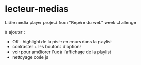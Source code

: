 # lecteur-medias

Little media player project from "Repère du web" week challenge

à ajouter : 
- OK - highlight de la piste en cours dans la playlist
- contraster + les boutons d'options
- voir pour améliorer l'ux à l'affichage de la playlist
- nettoyage code js